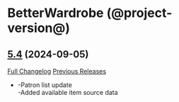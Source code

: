 # BetterWardrobe (@project-version@)

## [5.4](https://github.com/SLOKnightfall/BetterWardrobe/tree/5.4) (2024-09-05)
[Full Changelog](https://github.com/SLOKnightfall/BetterWardrobe/compare/5.3.1...5.4) [Previous Releases](https://github.com/SLOKnightfall/BetterWardrobe/releases)

- -Patron list update  
    -Added available item source data  
